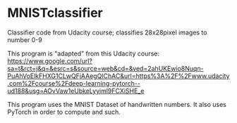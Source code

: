 # MNISTclassifier
Classifier code from Udacity course; classifies 28x28pixel images to number 0-9

This program is "adapted" from this Udacity course: https://www.google.com/url?sa=t&rct=j&q=&esrc=s&source=web&cd=&ved=2ahUKEwio8Nuqn-PuAhVoElkFHXG1CLwQFjAAegQIChAC&url=https%3A%2F%2Fwww.udacity.com%2Fcourse%2Fdeep-learning-pytorch--ud188&usg=AOvVaw1eUbkeLyyiml9FCXiSHE_e

This program uses the MNIST Dataset of handwritten numbers. It also uses PyTorch in order to compute and such.
